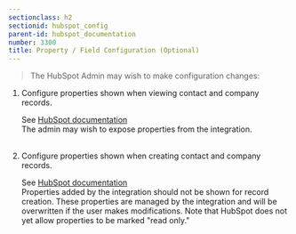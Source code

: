 ```yaml
---
sectionclass: h2
sectionid: hubspot_config
parent-id: hubspot_documentation
number: 3300
title: Property / Field Configuration (Optional)
---
```


> The HubSpot Admin may wish to make configuration changes:

1. Configure properties shown when viewing contact and company records.

   See [HubSpot documentation](https://knowledge.hubspot.com/articles/kcs_article/settings/how-can-i-set-default-properties-that-show-up-in-the-about-section-of-contact-company-and-deal-records)  
   The admin may wish to expose properties from the integration.   
    &nbsp;  

2. Configure properties shown when creating contact and company records.

   See [HubSpot documentation](https://knowledge.hubspot.com/articles/kcs_article/settings/how-do-i-set-the-properties-that-appear-for-all-users-when-adding-contact-company-and-deal-records)  
   Properties added by the integration should not be shown for record creation. These properties are managed by the integration and will be overwritten if the user makes modifications. Note that HubSpot does not yet allow properties to be marked "read only."
